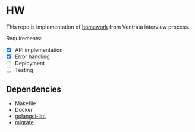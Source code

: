 # HW

This repo is implementation of [homework](https://paper.dropbox.com/doc/Golang-Task-SRHVn4MGthOvIUZS8R1By)
from Ventrata interview process.

Requirements:
- [x] API implementation
- [x] Error handling
- [ ] Deployment
- [ ] Testing

## Dependencies

- Makefile
- Docker
- [golangci-lint](https://golangci-lint.run/welcome/install/)
- [migrate](https://github.com/golang-migrate/migrate)
